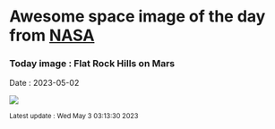 
# Awesome space image of the day from [NASA](https://api.nasa.gov/)

### Today image : Flat Rock Hills on Mars
Date : 2023-05-02

![](https://apod.nasa.gov/apod/image/2305/FlatMars_CuriosityThompson_1080.jpg)

<small>Latest update : Wed May  3 03:13:30 2023</small>
        